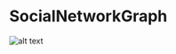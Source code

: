 # SocialNetworkGraph

![alt text](https://github.com/Brynlai/SocialNetworkGraph/blob/main/Images/graphviz-Social-Network-Graph.png?raw=true)
